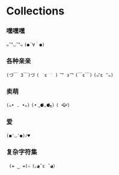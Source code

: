 # Collections



### 嘿嘿嘿

`๑乛◡乛๑` `(●´∀｀●)`


### 各种亲亲

`(づ￣ 3￣)づ` `( ˙ε ˙ )` `乛 з乛` `(￣ε￣)` `(๑¯ิε ¯ิ๑) `

### 卖萌

`(๑• . •๑)`
`(•ૢ⚈͒⌄⚈͒•ૢ)`
`( •᷄ὤ•᷅)`

### 爱

`(●'◡'●)ﾉ♥` 



### 复杂字符集

` (≖ ‿ ≖)✧`
`(｡◕ฺˇε ˇ◕ฺ）`